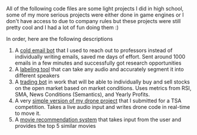 All of the following code files are some light projects I did in high school, some of my more serious projects were either done in game engines or I don't have access to due to company rules but these projects were still pretty cool and I had a lot of fun doing them :)

In order, here are the following descriptions

1. A [cold email bot](https://github.com/Prithul-the-creator/EmailBot/blob/main/send_emails.py) that I used to reach out to professors instead of individually writing emails, saved me days of effort. Sent around 1000 emails in a few minutes and successfully got research opportunities
2. A [labeling tool](https://github.com/Prithul-the-creator/EmailBot/blob/main/whisper.py) that can take any audio and accurately segment it into different speakers
3. A [trading bot](https://github.com/Prithul-the-creator/EmailBot/blob/main/trading_bot.py) in work that will be able to individually buy and sell stocks on the open market based on market conditions. Uses metrics from RSI, SMA, News Conditions (Semantics), and Yearly Profits.
4. A very [simple version of my drone project](https://github.com/Prithul-the-creator/EmailBot/blob/main/drone_code.py) that I submitted for a TSA competition. Takes a live audio input and writes drone code in real-time to move it.
5. A [movie recommendation system](https://github.com/Prithul-the-creator/EmailBot/blob/main/movie.py) that takes input from the user and provides the top 5 similar movies
